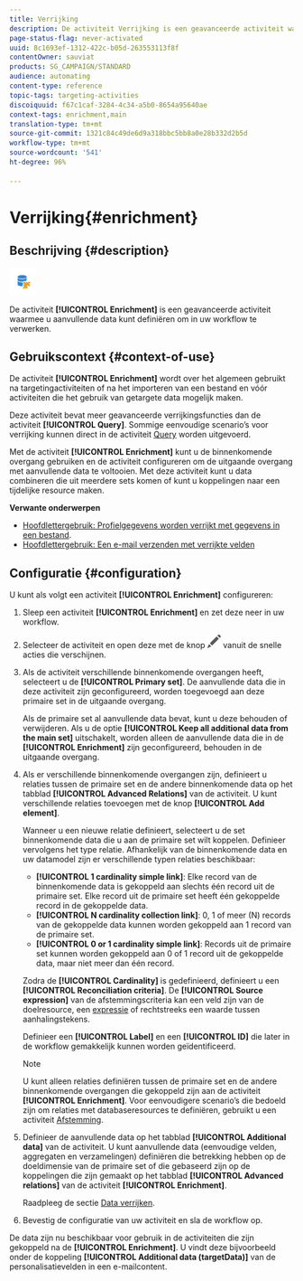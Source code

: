 ```yaml
---
title: Verrijking
description: De activiteit Verrijking is een geavanceerde activiteit waarmee u aanvullende data kunt definiëren om in uw workflow te verwerken.
page-status-flag: never-activated
uuid: 8c1693ef-1312-422c-b05d-263553113f8f
contentOwner: sauviat
products: SG_CAMPAIGN/STANDARD
audience: automating
content-type: reference
topic-tags: targeting-activities
discoiquuid: f67c1caf-3284-4c34-a5b0-8654a95640ae
context-tags: enrichment,main
translation-type: tm+mt
source-git-commit: 1321c84c49de6d9a318bbc5bb8a0e28b332d2b5d
workflow-type: tm+mt
source-wordcount: '541'
ht-degree: 96%

---
```



# Verrijking{#enrichment}

## Beschrijving {#description}

![](assets/enrichment.png)

De activiteit **[!UICONTROL Enrichment]** is een geavanceerde activiteit waarmee u aanvullende data kunt definiëren om in uw workflow te verwerken.

## Gebruikscontext {#context-of-use}

De activiteit **[!UICONTROL Enrichment]** wordt over het algemeen gebruikt na targetingactiviteiten of na het importeren van een bestand en vóór activiteiten die het gebruik van getargete data mogelijk maken.

Deze activiteit bevat meer geavanceerde verrijkingsfuncties dan de activiteit **[!UICONTROL Query]**. Sommige eenvoudige scenario’s voor verrijking kunnen direct in de activiteit [Query](../../automating/using/query.md#enriching-data) worden uitgevoerd.

Met de activiteit **[!UICONTROL Enrichment]** kunt u de binnenkomende overgang gebruiken en de activiteit configureren om de uitgaande overgang met aanvullende data te voltooien. Met deze activiteit kunt u data combineren die uit meerdere sets komen of kunt u koppelingen naar een tijdelijke resource maken.

**Verwante onderwerpen**

* [Hoofdlettergebruik: Profielgegevens worden verrijkt met gegevens in een bestand](../../automating/using/enriching-profile-data-file.md).
* [Hoofdlettergebruik: Een e-mail verzenden met verrijkte velden](../../automating/using/sending-email-enriched-fields.md)

## Configuratie {#configuration}

U kunt als volgt een activiteit **[!UICONTROL Enrichment]** configureren:

1. Sleep een activiteit **[!UICONTROL Enrichment]** en zet deze neer in uw workflow.
1. Selecteer de activiteit en open deze met de knop ![](assets/edit_darkgrey-24px.png) vanuit de snelle acties die verschijnen.
1. Als de activiteit verschillende binnenkomende overgangen heeft, selecteert u de **[!UICONTROL Primary set]**. De aanvullende data die in deze activiteit zijn geconfigureerd, worden toegevoegd aan deze primaire set in de uitgaande overgang.

   Als de primaire set al aanvullende data bevat, kunt u deze behouden of verwijderen. Als u de optie **[!UICONTROL Keep all additional data from the main set]** uitschakelt, worden alleen de aanvullende data die in de **[!UICONTROL Enrichment]** zijn geconfigureerd, behouden in de uitgaande overgang.

1. Als er verschillende binnenkomende overgangen zijn, definieert u relaties tussen de primaire set en de andere binnenkomende data op het tabblad **[!UICONTROL Advanced Relations]** van de activiteit. U kunt verschillende relaties toevoegen met de knop **[!UICONTROL Add element]**.

   Wanneer u een nieuwe relatie definieert, selecteert u de set binnenkomende data die u aan de primaire set wilt koppelen. Definieer vervolgens het type relatie. Afhankelijk van de binnenkomende data en uw datamodel zijn er verschillende typen relaties beschikbaar:

   * **[!UICONTROL 1 cardinality simple link]**: Elke record van de binnenkomende data is gekoppeld aan slechts één record uit de primaire set. Elke record uit de primaire set heeft één gekoppelde record in de gekoppelde data.
   * **[!UICONTROL N cardinality collection link]**: 0, 1 of meer (N) records van de gekoppelde data kunnen worden gekoppeld aan 1 record van de primaire set.
   * **[!UICONTROL 0 or 1 cardinality simple link]**: Records uit de primaire set kunnen worden gekoppeld aan 0 of 1 record uit de gekoppelde data, maar niet meer dan één record.

   Zodra de **[!UICONTROL Cardinality]** is gedefinieerd, definieert u een **[!UICONTROL Reconciliation criteria]**. De **[!UICONTROL Source expression]** van de afstemmingscriteria kan een veld zijn van de doelresource, een [expressie](../../automating/using/advanced-expression-editing.md) of rechtstreeks een waarde tussen aanhalingstekens.

   Definieer een **[!UICONTROL Label]** en een **[!UICONTROL ID]** die later in de workflow gemakkelijk kunnen worden geïdentificeerd.

   >[!NOTE]
   >
   >U kunt alleen relaties definiëren tussen de primaire set en de andere binnenkomende overgangen die gekoppeld zijn aan de activiteit **[!UICONTROL Enrichment]**. Voor eenvoudigere scenario’s die bedoeld zijn om relaties met databaseresources te definiëren, gebruikt u een activiteit [Afstemming](../../automating/using/reconciliation.md).

1. Definieer de aanvullende data op het tabblad **[!UICONTROL Additional data]** van de activiteit. U kunt aanvullende data (eenvoudige velden, aggregaten en verzamelingen) definiëren die betrekking hebben op de doeldimensie van de primaire set of die gebaseerd zijn op de koppelingen die zijn gemaakt op het tabblad **[!UICONTROL Advanced relations]** van de activiteit **[!UICONTROL Enrichment]**.

   Raadpleeg de sectie [Data verrijken](../../automating/using/query.md#enriching-data).

1. Bevestig de configuratie van uw activiteit en sla de workflow op.

De data zijn nu beschikbaar voor gebruik in de activiteiten die zijn gekoppeld na de **[!UICONTROL Enrichment]**. U vindt deze bijvoorbeeld onder de koppeling **[!UICONTROL Additional data (targetData)]** van de personalisatievelden in een e-mailcontent.
